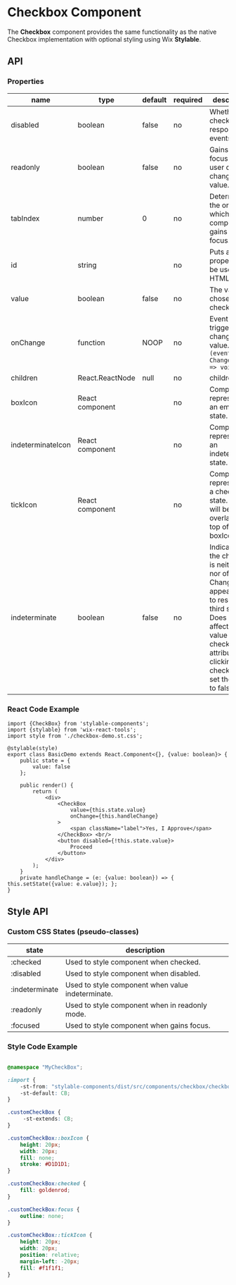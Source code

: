 # Checkbox Component

The **Checkbox** component provides the same functionality as the native Checkbox implementation with optional styling using Wix **Stylable**.

## API

### Properties

| name        | type       | default | required | description       |
| ----------- | ---------- | ------- | -------- | ----------------- |
| disabled | boolean | false | no | Whether the checkbox responds to events. |
| readonly | boolean | false | no | Gains tab focus but user cannot change value. |
| tabIndex | number | 0 | no | Determines the order by which the component gains tab focus. |
| id | string |  | no | Puts an ID property to be used for HTML labels. |
| value | boolean | false | no | The value chosen in the checkbox. |
| onChange | function | NOOP | no | Event triggered by changing the value.<br>`(event : ChangeEvent) => void` |
| children | React.ReactNode | null | no | children | Any further nodes will be rendered after the checkbox element |
| boxIcon | React component |  | no | Component representing an empty state. |
| indeterminateIcon | React component |  | no | Component representing an indeterminate state. |
| tickIcon | React component |  | no | Component representing a checked state. This will be overlayed on top of the boxIcon. |
| indeterminate | boolean | false | no | Indicates that the checkbox is neither on nor off. Changes the appearance to resemble a third state. Does not affect the value of the checked attribute, and clicking the checkbox will set the value to false. |


### React Code Example

```
import {CheckBox} from 'stylable-components';
import {stylable} from 'wix-react-tools';
import style from './checkbox-demo.st.css';

@stylable(style)
export class BasicDemo extends React.Component<{}, {value: boolean}> {
    public state = {
        value: false
    };

    public render() {
        return (
            <div>
                <CheckBox
                    value={this.state.value}
                    onChange={this.handleChange}
                >
                    <span className="label">Yes, I Approve</span>
                </CheckBox> <br/>
                <button disabled={!this.state.value}>
                    Proceed
                </button>
            </div>
        );
    }
    private handleChange = (e: {value: boolean}) => { this.setState({value: e.value}); };
}

```

## Style API

### Custom CSS States (pseudo-classes)

| state | description |
|-------|--------------|
| :checked | Used to style component when checked. |
| :disabled | Used to style component when disabled. |
| :indeterminate | Used to style component when value indeterminate. |
| :readonly | Used to style component when in readonly mode. |
| :focused | Used to style component when gains focus. |

### Style Code Example

```css

@namespace "MyCheckBox";

:import {
    -st-from: "stylable-components/dist/src/components/checkbox/checkbox.st.css";
    -st-default: CB;
}

.customCheckBox {
     -st-extends: CB;
}

.customCheckBox::boxIcon {
    height: 20px;
    width: 20px;
    fill: none;
    stroke: #D1D1D1;
}

.customCheckBox:checked {
    fill: goldenrod;
}

.customCheckBox:focus {
    outline: none;
}

.customCheckBox::tickIcon {
    height: 20px;
    width: 20px;
    position: relative;
    margin-left: -20px;
    fill: #f1f1f1;
}

```
